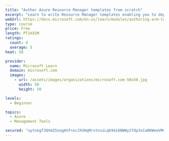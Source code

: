 ```yaml
---
title: "Author Azure Resource Manager templates from scratch"
excerpt: "Learn to write Resource Manager templates enabling you to deploy your infrastructure and solutions faster and more reliably."
webUrl: https://docs.microsoft.com/en-us/learn/modules/authoring-arm-templates/
type: course
price: Free
length: PT1H31M
ratings:
  count: 4
  average: 5
heat: 50

provider:
  name: Microsoft Learn
  domain: microsoft.com
  images:
    - url: /assets/images/organizations/microsoft.com-50x50.jpg
      width: 50
      height: 50

levels:
  - Beginner

topics:
  - Azure
  - Management Tools

secured: "uytnegf3QVmZSnogAtF+ocJXVHqMrvtnviLqk94i6BWWy2fdp3xCw0KWeeVMmFFkyIQpWWKDaPKQ+yBOK9IZW6ei5EdbKUf+c3HiPtRRvJ63ud3xhW6uNijxajmAs0fV2yho1k31aSaNF7unNLNTaBM9u6qIontF5uKmSC/AoSL1t75I6LOo876ML19tnWf6pIR3K66U76zltQtltN/BMolYCWh5PdZ3aS1TgfQD5Fov2Wcq5Z14pyKhQ1WvZQ0u3fxC2tGQTlMU4/61i24mRk1ZYpDs1UPvkwBOmSoz/v0Qd0i8imROEGtpVgsq39R38ldHui87WBchlq9ZWZZYqO812xUo00mt/DHr7ndmmRY3EhQcckFqJxbXk5InZYAHiEp9yi+xROuLT0+hCXv8BQ==;/02bMyJmOdgPZksZ04iGRw=="
---
```


